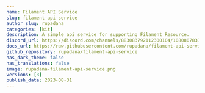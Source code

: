```yaml
---
name: Filament API Service
slug: filament-api-service
author_slug: rupadana
categories: [kit]
description: A simple api service for supporting Filament Resource.
discord_url: https://discord.com/channels/883083792112300104/1080807837833384017
docs_url: https://raw.githubusercontent.com/rupadana/filament-api-service/main/README.md
github_repository: rupadana/filament-api-service
has_dark_theme: false
has_translations: false
image: rupadana-filament-api-service.png
versions: [3]
publish_date: 2023-08-31
---
```

